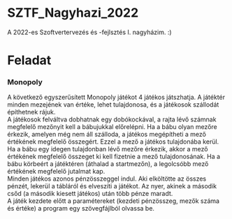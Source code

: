 # SZTF_Nagyhazi_2022

A 2022-es Szoftvertervezés és -fejlsztés I. nagyházim. :)


# Feladat
### Monopoly
<p>A k&ouml;vetkező egyszerűs&iacute;tett Monopoly j&aacute;t&eacute;kot 4 j&aacute;t&eacute;kos j&aacute;tszhatja. A j&aacute;t&eacute;kt&eacute;r minden mezej&eacute;nek van &eacute;rt&eacute;ke, lehet tulajdonosa, &eacute;s a j&aacute;t&eacute;kosok sz&aacute;llod&aacute;t &eacute;p&iacute;thetnek r&aacute;juk.<br />
A j&aacute;t&eacute;kosok felv&aacute;ltva dobhatnak egy dob&oacute;kock&aacute;val, a rajta l&eacute;vő sz&aacute;mnak megfelelő mezőnyit kell a b&aacute;bujukkal előrel&eacute;pni. Ha a b&aacute;bu olyan mezőre &eacute;rkezik, amelyen m&eacute;g nem &aacute;ll sz&aacute;lloda, a j&aacute;t&eacute;kos meg&eacute;p&iacute;theti a mező &eacute;rt&eacute;k&eacute;nek megfelelő &ouml;sszeg&eacute;rt. Ezzel a mező a j&aacute;t&eacute;kos tulajdon&aacute;ba ker&uuml;l. Ha a b&aacute;bu egy idegen tulajdonban l&eacute;vő mezőre &eacute;rkezik, akkor a mező &eacute;rt&eacute;k&eacute;nek megfelelő &ouml;sszeget ki kell fizetnie a mező tulajdonos&aacute;nak. Ha a b&aacute;bu k&ouml;rbe&eacute;rt a j&aacute;t&eacute;kt&eacute;ren (&aacute;thalad a startmezőn), a legolcs&oacute;bb mező &eacute;rt&eacute;k&eacute;nek megfelelő jutalmat kap.<br />
Minden j&aacute;t&eacute;kos azonos p&eacute;nz&ouml;sszeggel indul. Aki elk&ouml;lt&ouml;tte az &ouml;sszes p&eacute;nz&eacute;t, leker&uuml;l a t&aacute;bl&aacute;r&oacute;l &eacute;s elvesz&iacute;ti a j&aacute;t&eacute;kot. Az nyer, akinek a m&aacute;sodik csőd (a m&aacute;sodik kiesett j&aacute;t&eacute;kos) ut&aacute;n t&ouml;bb p&eacute;nze maradt.<br />
A j&aacute;t&eacute;k kezdete előtt a param&eacute;tereket (kezdeti p&eacute;nz&ouml;sszeg, mezők sz&aacute;ma &eacute;s &eacute;rt&eacute;ke) a program egy sz&ouml;vegf&aacute;jlb&oacute;l olvassa be.<br />
&nbsp;</p>
